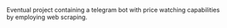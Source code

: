 Eventual project containing a telegram bot with price watching capabilities by employing web scraping.
